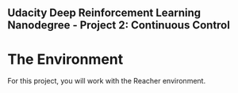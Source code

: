 
## Udacity Deep Reinforcement Learning Nanodegree - Project 2: Continuous Control

# The Environment


For this project, you will work with the Reacher environment.
